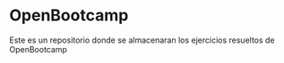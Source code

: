 # OpenBootcamp
Este es un repositorio donde se almacenaran los ejercicios resueltos de OpenBootcamp
